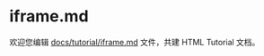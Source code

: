 iframe.md
===

欢迎您编辑 <a target="__blank" href="https://github.com/jaywcjlove/html-tutorial/blob/main/docs/tutorial/iframe.md">docs/tutorial/iframe.md</a> 文件，共建 HTML Tutorial 文档。
